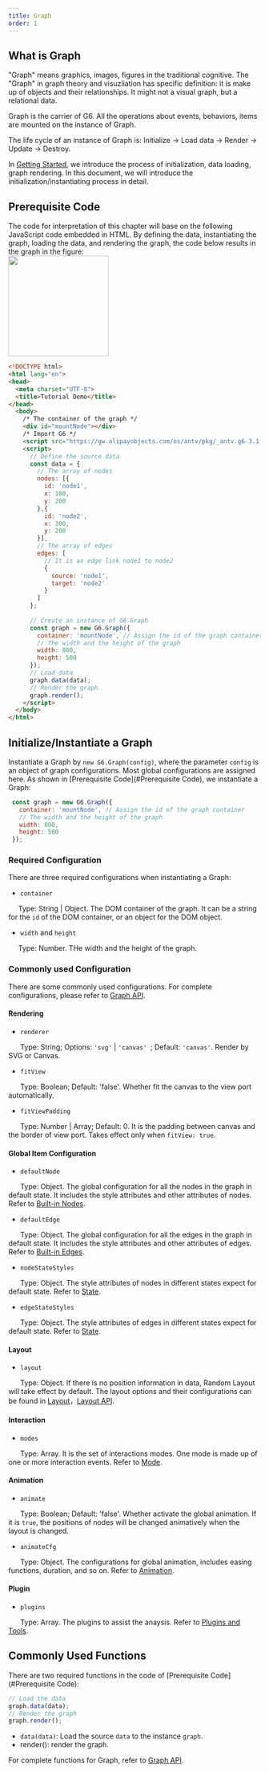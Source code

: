 ```yaml
---
title: Graph
order: 1
---
```


## What is Graph
"Graph" means graphics, images, figures in the traditional cognitive. The "Graph" in graph theory and visuzliation has specific definition: it is make up of objects and their relationships. It might not a visual graph, but a relational data.<br />

Graph is the carrier of G6. All the operations about events, behaviors, items are mounted on the instance of Graph.

The life cycle of an instance of Graph is: Initialize -> Load data -> Render -> Update -> Destroy.

In [Getting Started](/en/docs/manual/getting-started), we introduce the process of initialization, data loading, graph rendering. In this document, we will introduce the initialization/instantiating process in detail.

## Prerequisite Code
The code for interpretation of this chapter will base on the following JavaScript code embedded in HTML. By defining the data, instantiating the graph, loading the data, and rendering the graph, the code below results in the graph in the figure:<br />
<img src='https://gw.alipayobjects.com/mdn/rms_f8c6a0/afts/img/A*Lo6lT7SrhB8AAAAAAAAAAABkARQnAQ' width='200' />

```html
<!DOCTYPE html>
<html lang="en">
<head>
  <meta charset="UTF-8">
  <title>Tutorial Demo</title>
</head>
  <body>
    /* The container of the graph */
    <div id="mountNode"></div>
    /* Import G6 */
    <script src="https://gw.alipayobjects.com/os/antv/pkg/_antv.g6-3.1.0/build/g6.js"></script>
    <script>
      // Define the source data
      const data = {
        // The array of nodes
        nodes: [{
          id: 'node1',
          x: 100,
          y: 200
        },{
          id: 'node2',
          x: 300,
          y: 200
        }],
        // The array of edges
        edges: [
          // It is an edge link node1 to node2
          {
            source: 'node1',
            target: 'node2'
          }
        ]
      };
      
      // Create an instance of G6.Graph
      const graph = new G6.Graph({
        container: 'mountNode', // Assign the id of the graph container
        // The width and the height of the graph
        width: 800,
        height: 500
      });
      // Load data
      graph.data(data);
      // Render the graph
      graph.render();
    </script>
  </body>
</html>
```

## Initialize/Instantiate a Graph
Instantiate a Graph by `new G6.Graph(config)`, where the parameter `config` is an object of graph configurations. Most global configurations are assigned here. As shown in [Prerequisite Code](#Prerequisite Code), we instantiate a Graph:
```javascript
 const graph = new G6.Graph({
   container: 'mountNode', // Assign the id of the graph container
   // The width and the height of the graph
   width: 800,
   height: 500
 });
```

### Required Configuration
There are three required configurations when instantiating a Graph:

- `container`

     Type: String | Object. The DOM container of the graph. It can be a string for the `id` of the DOM container, or an object for the DOM object.

- `width` and `height`

     Type: Number. THe width and the height of the graph.

### Commonly used Configuration
There are some commonly used configurations. For complete configurations, please refer to [Graph API](/zh/docs/api/Graph). 

#### Rendering

- `renderer`

      Type: String; Options: `'svg'` | `'canvas' `; Default: `'canvas'`. Render by SVG or Canvas.

- `fitView`

      Type: Boolean; Default: 'false'. Whether fit the canvas to the view port automatically.

- `fitViewPadding`

      Type: Number | Array; Default: 0. It is the padding between canvas and the border of view port. Takes effect only when `fitView: true`.

#### Global Item Configuration

- `defaultNode`

      Type: Object. The global configuration for all the nodes in the graph in default state. It includes the style attributes and other attributes of nodes. Refer to [Built-in Nodes](/en/docs/manual/middle/elements/nodes/defaultNode). 

- `defaultEdge`

      Type: Object. The global configuration for all the edges in the graph in default state. It includes the style attributes and other attributes of edges. Refer to [Built-in Edges](/en/docs/manual/middle/elements/nodes/defaultEdge). 

- `nodeStateStyles`

      Type: Object. The style attributes of nodes in different states expect for default state. Refer to [State](/en/docs/manual/middle/states/state). 

- `edgeStateStyles`

      Type: Object. The style attributes of edges in different states expect for default state. Refer to [State](/en/docs/manual/middle/states/state). 

#### Layout

- `layout`

      Type: Object. If there is no position information in data, Random Layout will take effect by default. The layout options and their configurations can be found in [Layout](/en/docs/manual/middle/layout)，[Layout API](/en/docs/api/layout/Layout). 

#### Interaction

- `modes`

      Type: Array. It is the set of interactions modes. One mode is made up of one or more interaction events. Refer to [Mode](/en/docs/manual/middle/states/mode). 

#### Animation

- `animate`

      Type: Boolean; Default: 'false'. Whether activate the global animation. If it is `true`, the positions of nodes will be changed animatively when the layout is changed. 

- `animateCfg`

      Type: Object. The configurations for global animation, includes easing functions, duration, and so on. Refer to [Animation](/en/docs/manual/advanced/animation). 

#### Plugin

- `plugins`

      Type: Array. The plugins to assist the anaysis. Refer to [Plugins and Tools](/en/docs/manual/tutorial/plugins). 

## Commonly Used Functions
There are two required functions in the code of [Prerequisite Code](#Prerequisite Code):
```javascript
// Load the data
graph.data(data);
// Render the graph
graph.render();
```

- `data(data)`: Load the source `data` to the instance `graph`.
- render(): render the graph.

For complete functions for Graph, refer to [Graph API](/en/docs/api/Graph). 
